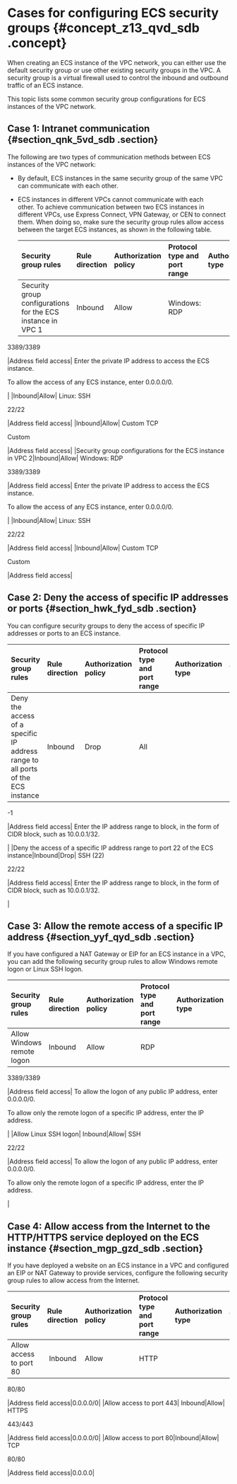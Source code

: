 # Cases for configuring ECS security groups {#concept_z13_qvd_sdb .concept}

When creating an ECS instance of the VPC network, you can either use the default security group or use other existing security groups in the VPC. A security group is a virtual firewall used to control the inbound and outbound traffic of an ECS instance.

This topic lists some common security group configurations for ECS instances of the VPC network.

## Case 1: Intranet communication {#section_qnk_5vd_sdb .section}

The following are two types of communication methods between ECS instances of the VPC network:

-   By default, ECS instances in the same security group of the same VPC can communicate with each other.
-   ECS instances in different VPCs cannot communicate with each other. To achieve communication between two ECS instances in different VPCs, use Express Connect, VPN Gateway, or CEN to connect them. When doing so, make sure the security group rules allow access between the target ECS instances, as shown in the following table.

    |Security group rules|Rule direction|Authorization policy|Protocol type and port range|Authorization type|Authorization object|
    |:-------------------|:-------------|:-------------------|:---------------------------|:-----------------|--------------------|
    |Security group configurations for the ECS instance in VPC 1|Inbound|Allow| Windows: RDP

 3389/3389

 |Address field access| Enter the private IP address to access the ECS instance.

 To allow the access of any ECS instance, enter 0.0.0.0/0.

 |
    |Inbound|Allow| Linux: SSH

 22/22

 |Address field access|
    |Inbound|Allow| Custom TCP

 Custom

 |Address field access|
    |Security group configurations for the ECS instance in VPC 2|Inbound|Allow| Windows: RDP

 3389/3389

 |Address field access| Enter the private IP address to access the ECS instance.

 To allow the access of any ECS instance, enter 0.0.0.0/0.

 |
    |Inbound|Allow| Linux: SSH

 22/22

 |Address field access|
    |Inbound|Allow| Custom TCP

 Custom

 |Address field access|


## Case 2: Deny the access of specific IP addresses or ports {#section_hwk_fyd_sdb .section}

You can configure security groups to deny the access of specific IP addresses or ports to an ECS instance.

|Security group rules|Rule direction|Authorization policy|Protocol type and port range|Authorization type|Authorization object|
|:-------------------|:-------------|:-------------------|:---------------------------|:-----------------|--------------------|
|Deny the access of a specific IP address range to all ports of the ECS instance|Inbound|Drop| All

 -1

 |Address field access| Enter the IP address range to block, in the form of CIDR block, such as 10.0.0.1/32.

 |
|Deny the access of a specific IP address range to port 22 of the ECS instance|Inbound|Drop| SSH \(22\)

 22/22

 |Address field access| Enter the IP address range to block, in the form of CIDR block, such as 10.0.0.1/32.

 |

## Case 3: Allow the remote access of a specific IP address {#section_yyf_qyd_sdb .section}

If you have configured a NAT Gateway or EIP for an ECS instance in a VPC, you can add the following security group rules to allow Windows remote logon or Linux SSH logon.

|Security group rules|Rule direction|Authorization policy|Protocol type and port range|Authorization type|Authorization object|
|:-------------------|:-------------|:-------------------|:---------------------------|:-----------------|--------------------|
|Allow Windows remote logon|Inbound|Allow| RDP

 3389/3389

 |Address field access| To allow the logon of any public IP address, enter 0.0.0.0/0.

 To allow only the remote logon of a specific IP address, enter the IP address.

 |
|Allow Linux SSH logon| Inbound|Allow| SSH

 22/22

 |Address field access| To allow the logon of any public IP address, enter 0.0.0.0/0.

 To allow only the remote logon of a specific IP address, enter the IP address.

 |

## Case 4: Allow access from the Internet to the HTTP/HTTPS service deployed on the ECS instance {#section_mgp_gzd_sdb .section}

If you have deployed a website on an ECS instance in a VPC and configured an EIP or NAT Gateway to provide services, configure the following security group rules to allow access from the Internet.

|Security group rules|Rule direction|Authorization policy|Protocol type and port range|Authorization type|Authorization object|
|:-------------------|:-------------|:-------------------|:---------------------------|:-----------------|--------------------|
|Allow access to port 80| Inbound|Allow| HTTP

 80/80

 |Address field access|0.0.0.0/0|
|Allow access to port 443| Inbound|Allow| HTTPS

 443/443

 |Address field access|0.0.0.0/0|
|Allow access to port 80|Inbound|Allow| TCP

 80/80

 |Address field access|0.0.0.0|

